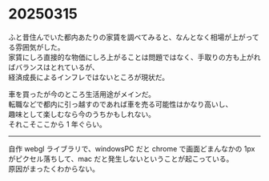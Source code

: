 # 20250315

ふと昔住んでいた都内あたりの家賃を調べてみると、なんとなく相場が上がってる雰囲気がした。<br/>
家賃にしろ直接的な物価にしろ上がることは問題ではなく、手取りの方も上がればバランスはとれているが、<br/>
経済成長によるインフレではないところが現状だ。<br/>

車を買ったが今のところ生活用途がメインだ。<br/>
転職などで都内に引っ越すのであれば車を売る可能性はかなり高いし、<br/>
趣味として楽しむなら今のうちかもしれない。<br/>
それこそここから 1 年ぐらい。

---

自作 webgl ライブラリで、windowsPC だと chrome で画面どまんなかの 1px がピクセル落ちして、mac だと発生しないということが起こっている。<br/>
原因がまったくわからない。
